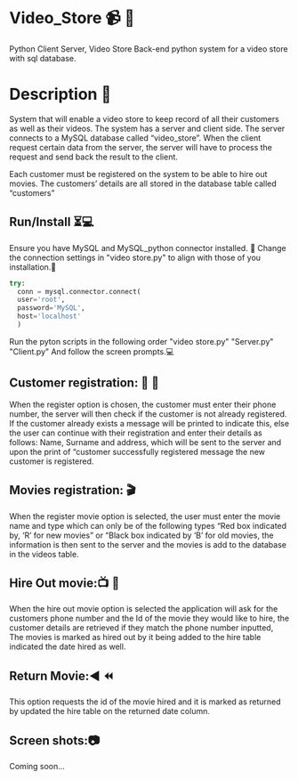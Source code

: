 # Video_Store 📹 🎥
  Python Client Server, Video Store 
  Back-end python system for a video store with sql database.

# Description 📜
  System that will enable a video store to keep record of all their
  customers as well as their videos. The system has a server and client side. The server connects to a
  MySQL database called “video_store”. When the client request certain data from the server, the
  server will have to process the request and send back the result to the client.

  Each customer must be registered on the system to be able to hire out movies. The customers’
  details are all stored in the database table called “customers”

## Run/Install ⏳💻

  Ensure you have MySQL and MySQL_python connector installed. 🔧 
  Change the connection settings in "video store.py" to align with those of you installation.🔌
  
  ```python
try:
	conn = mysql.connector.connect(
	user='root',
	password='MySQL',
	host='localhost'
	)
```
  
  Run the pyton scripts in the following order
  "video store.py"
  "Server.py"
  "Client.py"
  And follow the screen prompts.💻

## Customer registration: 📝 📝
  When the register option is chosen, the customer must enter their phone number, the server will
  then check if the customer is not already registered. If the customer already exists a message will be
  printed to indicate this, else the user can continue with their registration and enter their details as
  follows: Name, Surname and address, which will be sent to the server and upon the print of
  “customer successfully registered message the new customer is registered.

## Movies registration: 🎬
  When the register movie option is selected, the user must enter the movie name and type which can
  only be of the following types “Red box indicated by, ‘R’ for new movies” or “Black box indicated by
  ‘B’ for old movies, the information is then sent to the server and the movies is add to the database in
  the videos table.

## Hire Out movie:📺 🎥
  When the hire out movie option is selected the application will ask for the customers phone number
  and the Id of the movie they would like to hire, the customer details are retrieved if they match the
  phone number inputted, The movies is marked as hired out by it being added to the hire table
  indicated the date hired as well.

## Return Movie:◀️ ⏪
  This option requests the id of the movie hired and it is marked as returned by updated the hire table
  on the returned date column.

## Screen shots:📷
  Coming soon...

